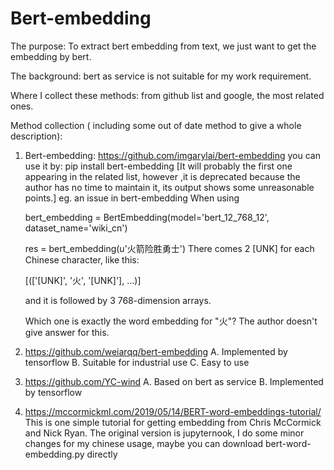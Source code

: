# Bert-embedding

The purpose:
To extract bert embedding from text, we just want to get the embedding by bert.

The background:
bert as service is not suitable for my work requirement.

Where I collect these methods:
from github list and google, the most related ones.

Method collection ( including some out of date method to give a whole description):
1) Bert-embedding: https://github.com/imgarylai/bert-embedding you can use it by: pip install bert-embedding
[It will probably the first one appearing in the related list, however ,it is deprecated because the author has no time to maintain it, its output shows some unreasonable points.]
eg. an issue in bert-embedding 
    When using 
    
    bert_embedding = BertEmbedding(model='bert_12_768_12', dataset_name='wiki_cn')
    
    res = bert_embedding(u'火箭险胜勇士')
    There comes 2 [UNK] for each Chinese character, like this:
    
    [(['[UNK]', '火', '[UNK]'], ...)]
    
    and it is followed by 3 768-dimension arrays.
    
    Which one is exactly the word embedding for "火"?  The author doesn't give answer for this.

2) https://github.com/weiarqq/bert-embedding 
   A. Implemented by tensorflow
   B. Suitable for industrial use
   C. Easy to use

3) https://github.com/YC-wind
   A. Based on bert as service
   B. Implemented by tensorflow
   
4) https://mccormickml.com/2019/05/14/BERT-word-embeddings-tutorial/
   This is one simple tutorial for getting embedding from Chris McCormick and Nick Ryan.
   The original version is jupyternook, I do some minor changes for my chinese usage, maybe you can download bert-word-embedding.py directly


